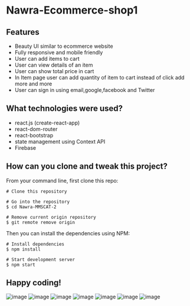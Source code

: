 # Nawra-Ecommerce-shop1

## Features

- Beauty UI similar to ecommerce website
- Fully responsive and mobile friendly
- User can add items to cart
- User can view details of an item
- User can show total price in cart
- In Item page user can add quantity of item to cart instead of click add more and more
- User can sign in using email,google,facebook and Twitter

## What technologies were used?

- react.js (create-react-app)
- react-dom-router
- react-bootstrap
- state management using Context API
- Firebase

## How can you clone and tweak this project?

From your command line, first clone this repo:

```
# Clone this repository

# Go into the repository
$ cd Nawra-MMSCAT-2

# Remove current origin repository
$ git remote remove origin

```

Then you can install the dependencies using NPM:

```
# Install dependencies
$ npm install

# Start development server
$ npm start
```
Happy coding!
---

![image](https://github.com/n-mahry/Nawra-Ecommerce-shop/assets/125182135/51e33173-043e-4b19-8252-31cfd4509bcc)
![image](https://github.com/n-mahry/Nawra-Ecommerce-shop/assets/125182135/d405a069-1641-4575-bf75-daa1f19d67f9)
![image](https://github.com/n-mahry/Nawra-Ecommerce-shop/assets/125182135/f675e3b3-4c47-41a6-951b-00a4520eef8c)
![image](https://github.com/n-mahry/Nawra-Ecommerce-shop/assets/125182135/389c49c4-cfce-4a41-a024-cbd126dfe89f)
![image](https://github.com/n-mahry/Nawra-Ecommerce-shop/assets/125182135/77da9225-39cb-4a07-90db-cc735e365a0a)
![image](https://github.com/n-mahry/Nawra-Ecommerce-shop/assets/125182135/724afebf-a74d-43fa-a3c6-f2b01dbdbff1)
![image](https://github.com/n-mahry/Nawra-Ecommerce-shop/assets/125182135/c14ad056-8086-4531-98ae-3e46752c303a)
